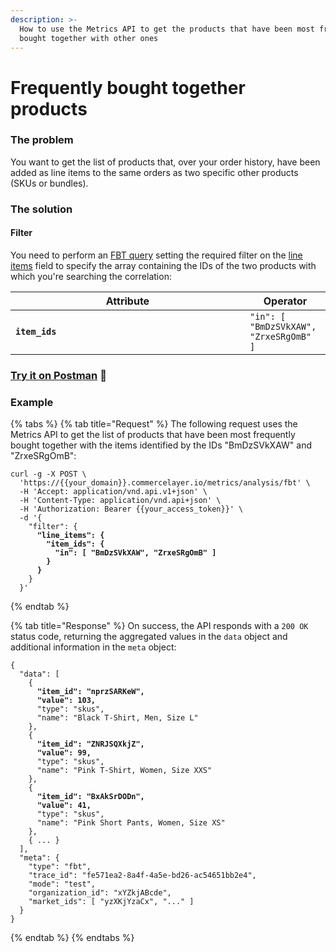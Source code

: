 ```yaml
---
description: >-
  How to use the Metrics API to get the products that have been most frequently
  bought together with other ones
---
```


# Frequently bought together products

### The problem

You want to get the list of products that, over your order history, have been added as line items to the same orders as two specific other products (SKUs or bundles).

### The solution

#### Filter

You need to perform an [FBT query](../analysis/fbt.md) setting the required filter on the [line items](https://app.gitbook.com/s/lhTYC557IzGiJNS84RKD/resources/orders/filters#line\_items-field) field to specify the array containing the IDs of the two products with which you're searching the correlation:

<table><thead><tr><th width="359">Attribute</th><th>Operator</th></tr></thead><tbody><tr><td><strong><code>item_ids</code></strong></td><td><code>"in": [ "BmDzSVkXAW", "ZrxeSRgOmB" ]</code></td></tr></tbody></table>

### [Try it on Postman](https://www.postman.com/commercelayer/workspace/commerce-layer-public-workspace/documentation/19711194-37a2d863-72f6-4b8f-8146-2f61d405fd3c?entity=request-19711194-5c703670-609a-4c25-939a-1212bf66a1dd) :rocket:

### Example

{% tabs %}
{% tab title="Request" %}
The following request uses the Metrics API to get the list of products that have been most frequently bought together with the items identified by the IDs "BmDzSVkXAW" and "ZrxeSRgOmB":

<pre class="language-shell"><code class="lang-shell">curl -g -X POST \
  'https://{{your_domain}}.commercelayer.io/metrics/analysis/fbt' \
  -H 'Accept: application/vnd.api.v1+json' \
  -H 'Content-Type: application/vnd.api+json' \
  -H 'Authorization: Bearer {{your_access_token}}' \
  -d '{
    "filter": {
<strong>      "line_items": {
</strong><strong>        "item_ids": {
</strong><strong>          "in": [ "BmDzSVkXAW", "ZrxeSRgOmB" ]
</strong><strong>        }
</strong><strong>      }
</strong>    }
  }'
</code></pre>
{% endtab %}

{% tab title="Response" %}
On success, the API responds with a `200 OK` status code, returning the aggregated values in the `data` object and additional information in the `meta` object:

<pre class="language-json"><code class="lang-json">{
  "data": [
    {
<strong>      "item_id": "nprzSARKeW",
</strong><strong>      "value": 103,
</strong>      "type": "skus",
      "name": "Black T-Shirt, Men, Size L"
    },
    {
<strong>      "item_id": "ZNRJSQXkjZ",
</strong><strong>      "value": 99,
</strong>      "type": "skus",
      "name": "Pink T-Shirt, Women, Size XXS"
    },
    {
<strong>      "item_id": "BxAkSrDODn",
</strong><strong>      "value": 41,
</strong>      "type": "skus",
      "name": "Pink Short Pants, Women, Size XS"
    },
    { ... }
  ],
  "meta": {
    "type": "fbt",
    "trace_id": "fe571ea2-8a4f-4a5e-bd26-ac54651bb2e4",
    "mode": "test",
    "organization_id": "xYZkjABcde",
    "market_ids": [ "yzXKjYzaCx", "..." ]
  }
}
</code></pre>
{% endtab %}
{% endtabs %}